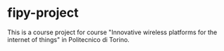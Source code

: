 # fipy-project
This is a course project for course "Innovative wireless platforms for the internet of things" in Politecnico di Torino.
